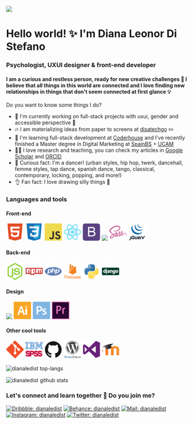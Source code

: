 <img src="https://media-exp3.licdn.com/dms/image/C4E16AQEYggI8MkIwzA/profile-displaybackgroundimage-shrink_350_1400/0/1602980772595?e=1628726400&v=beta&t=i9cqPPHcaVOcbepN37mRgFUQxh6booob4BI9kBn4K4A">

# Hello world! ✨ I'm Diana Leonor Di Stefano
### Psychologist, UXUI designer & front-end developer

#### I am a curious and restless person, ready for new creative challenges 🚀 I believe that all things in this world are connected and I love finding new relationships in things that don't seem connected at first glance 💡


Do you want to know some things I do?

* 🚀 I'm currently working on full-stack projects with uxui, gender and accessible perspective 🥰
* 🔥 I am materializing ideas from paper to screens at [disatechgo](https://disatechgo.com/) ✏️
* 🌱 I'm learning full-stack development at [Coderhouse](https://www.coderhouse.com/) and I've recently finished a Master degree in Digital Marketing at [SpainBS](https://www.spainbs.com/) + [UCAM](https://www.ucam.edu/)
* 👩‍💻 I love research and teaching, you can check my articles in [Google Scholar](https://scholar.google.es/citations?hl=es&user=OieoutsAAAAJ&view_op=list_works&sortby=pubdate) and [ORCID](https://orcid.org/0000-0002-4514-3641)
* 💃 Curious fact: I'm a dancer! (urban styles, hip hop, twerk, dancehall, femme styles, tap dance, spanish dance, tango, classical, contemporary, locking, popping, and more!)
* 👌 Fan fact: I love drawing silly things 🎨 

### Languages and tools
#### Front-end
[<img src="https://github.com/devicons/devicon/blob/master/icons/html5/html5-plain.svg" width="48">](https://developer.mozilla.org/es/docs/HTML/HTML5) 
[<img src="https://github.com/devicons/devicon/blob/master/icons/css3/css3-original.svg" width="48">](https://www.w3schools.com/css/) 
[<img src="https://github.com/devicons/devicon/blob/master/icons/javascript/javascript-original.svg" width="48">](https://www.javascript.com/) 
[<img src="https://github.com/devicons/devicon/blob/master/icons/react/react-original.svg" width="48">](https://es.reactjs.org/) 
[<img src="https://github.com/devicons/devicon/blob/master/icons/bootstrap/bootstrap-plain.svg" width="48">](https://getbootstrap.com/) 
[<img src="https://encrypted-tbn0.gstatic.com/images?q=tbn%3AANd9GcTSDKn3vA2YUbXzN0ZC3gALWJ08gJN-Drl15w&usqp=CAU" width="48">](https://tailwindcss.com/) 
[<img src="https://github.com/devicons/devicon/blob/master/icons/sass/sass-original.svg" width="48">](https://sass-lang.com/)
[<img src="https://github.com/devicons/devicon/blob/master/icons/jquery/jquery-original-wordmark.svg" width="48">](https://jquery.com/) 
#### Back-end
[<img src="https://github.com/devicons/devicon/blob/master/icons/nodejs/nodejs-original.svg" width="48">](https://nodejs.org/es/)
[<img src="https://github.com/devicons/devicon/blob/master/icons/npm/npm-original-wordmark.svg" width="48">](https://www.npmjs.com/)
[<img src="https://github.com/devicons/devicon/blob/master/icons/php/php-plain.svg" width="48">](https://www.php.net/) 
[<img src="https://github.com/devicons/devicon/blob/master/icons/firebase/firebase-plain-wordmark.svg" width="48">](https://firebase.google.com/?hl=es)
[<img src="https://github.com/devicons/devicon/blob/master/icons/python/python-original.svg" width="48">](https://www.python.org/) 
[<img src="https://github.com/devicons/devicon/blob/master/icons/django/django-plain.svg" width="48">](https://www.djangoproject.com/) 
#### Design 
[<img src="https://upload.wikimedia.org/wikipedia/commons/thumb/3/33/Figma-logo.svg/330px-Figma-logo.svg.png" width="30">](https://www.figma.com/) 
[<img src="https://github.com/devicons/devicon/blob/master/icons/illustrator/illustrator-plain.svg" width="48">](https://www.adobe.com/es/products/illustrator.html) [<img src="https://github.com/devicons/devicon/blob/master/icons/photoshop/photoshop-plain.svg" width="48">](https://www.adobe.com/es/products/photoshop.html)
[<img src="https://github.com/devicons/devicon/blob/master/icons/premierepro/premierepro-original.svg" width="48">](https://www.adobe.com/es/products/premiere.html)
#### Other cool tools
[<img src="https://github.com/devicons/devicon/blob/master/icons/git/git-original.svg" width="48">](https://git-scm.com/)
[<img src="https://github.com/devicons/devicon/blob/master/icons/spss/spss-original.svg" width="48">](https://www.ibm.com/es-es/products/spss-statistics)
[<img src="https://github.com/devicons/devicon/blob/master/icons/github/github-original.svg" width="48">](https://github.com/)
[<img src="https://github.com/devicons/devicon/blob/master/icons/wordpress/wordpress-original.svg" width="48">](https://es.wordpress.org/)
[<img src="https://github.com/devicons/devicon/blob/master/icons/visualstudio/visualstudio-plain.svg" width="48">](https://code.visualstudio.com/)
[<img src="https://github.com/devicons/devicon/blob/master/icons/moodle/moodle-original.svg" width="48">](https://moodle.org/?lang=es)

<p><img align="center" src="https://github-readme-stats.vercel.app/api/top-langs?username=dianaledist&show_icons=true&locale=en&layout=compact&theme=dracula" alt="dianaledist top-langs" /></p>
<p><img align="center" src="https://github-readme-stats.vercel.app/api?username=dianaledist&hide=issues,contribs&show_icons=true&theme=dracula" alt="dianaledist github stats" /></p>

### Let's connect and learn together 💜 Do you join me?


[![Dribbble: dianaledist](https://img.shields.io/badge/Dribbble-EA4C89?style=for-the-badge&logo=dribbble&logoColor=white)](https://dribbble.com/dianaledist)
[![Behance: dianaledist](https://img.shields.io/badge/-Behance-blue?style=for-the-badge&logo=behance&logoColor=white)](https://www.behance.net/dianaledist)
[![Mail: dianaledist](https://img.shields.io/badge/Gmail-D14836?style=for-the-badge&logo=gmail&logoColor=white)](mailto:diana.distefano@gmail.com)
[![Instagram: dianaledist](https://img.shields.io/badge/Instagram-E4405F?style=for-the-badge&logo=instagram&logoColor=white)](https://instagram.com/dianaledist)
[![Twitter: dianaledist](https://img.shields.io/badge/Twitter-1DA1F2?style=for-the-badge&logo=twitter&logoColor=white)](https://twitter.com/dianaledist)

<!-- * My behance portfolio [<img src="https://github.com/devicons/devicon/blob/master/icons/behance/behance-original.svg" width="25">](https://www.behance.net/dianaledist)
* My Dribbble portfolio <a href="https://dribbble.com/dianaledist" target="blank"><img align="center" src="https://cdn.jsdelivr.net/npm/simple-icons@3.0.1/icons/dribbble.svg" alt="dianaledist" width="25" /></a> 

[![Twitter: dianaledist](https://img.shields.io/twitter/follow/dianaledist?style=social)](https://twitter.com/dianaledist)
[![Linkedin: dianaledist](https://img.shields.io/badge/-dianaledist-blue?style=flat-square&logo=Linkedin&logoColor=white&link=https://www.linkedin.com/in/dianaledist)](https://www.linkedin.com/in/dianaledist) -->

<!--
**dianaledist/dianaledist** is a ✨ _special_ ✨ repository because its `README.md` (this file) appears on your GitHub profile.

Here are some ideas to get you started:

- 🔭 I’m currently working on ...
- 🌱 I’m currently learning ...
- 👯 I’m looking to collaborate on ...
- 🤔 I’m looking for help with ...
- 💬 Ask me about ...
- 📫 How to reach me: ...
- 😄 Pronouns: ...
- ⚡ Fun fact: ...
-->
